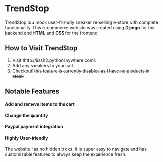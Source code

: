 # TrendStop

TrendStop is a mock user-friendly sneaker re-selling e-store with complete functionality. This e-commerce website was created using **Django** for the backend and **HTML** and **CSS** for the frontend.

## How to Visit TrendStop
1. Visit thttp://iissh2.pythonanywhere.com/.
2. Add any sneakers to your cart.
3. Checkout! ~~this feature is currently disabled as I have no products in stock~~

## Notable Features
#### Add and remove items to the cart

#### Change the quantity

#### Paypal payment integration

#### Highly User-friendly
The website has no hidden tricks. It is super easy to navigate and has customizable features to always keep the experience fresh.
